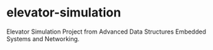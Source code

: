 # elevator-simulation
Elevator Simulation Project from Advanced Data Structures Embedded Systems and Networking. 
